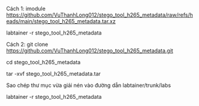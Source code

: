 Cách 1:
imodule https://github.com/VuThanhLong012/stego_tool_h265_metadata/raw/refs/heads/main/stego_tool_h265_metadata.tar.xz

labtainer -r stego_tool_h265_metadata

Cách 2:
git clone https://github.com/VuThanhLong012/stego_tool_h265_metadata.git

cd stego_tool_h265_metadata

tar -xvf stego_tool_h265_metadata.tar

Sao chép thư mục vừa giải nén vào đường dẫn labtainer/trunk/labs

labtainer -r stego_tool_h265_metadata
